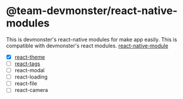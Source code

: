 # @team-devmonster/react-native-modules
This is devmonster's react-native modules for make app easily. This is compatible with devmonster's react modules.
[react-native-module](https://github.com/team-devmonster/react-native-modules)

- [x] [react-theme](https://www.npmjs.com/package/@team-devmonster/react-theme)
- [ ] [react-tags](https://www.npmjs.com/package/@team-devmonster/react-tags)
- [ ] react-modal
- [ ] react-loading
- [ ] react-file
- [ ] react-camera